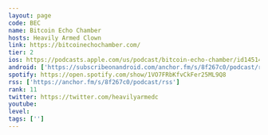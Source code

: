 ```yaml
---
layout: page
code: BEC
name: Bitcoin Echo Chamber
hosts: Heavily Armed Clown
link: https://bitcoinechochamber.com/
tier: 2
ios: https://podcasts.apple.com/us/podcast/bitcoin-echo-chamber/id1451420323
android: ['https://subscribeonandroid.com/anchor.fm/s/8f267c0/podcast/rss']
spotify: https://open.spotify.com/show/1VO7FRbKfvCkFer25ML9Q8
rss: ['https://anchor.fm/s/8f267c0/podcast/rss']
rank: 11
twitter: https://twitter.com/heavilyarmedc
youtube: 
level: 
tags: ['']
---
```

